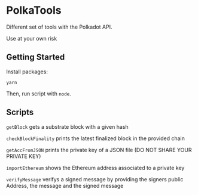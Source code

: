 # PolkaTools

Different set of tools with the Polkadot API.

Use at your own risk

## Getting Started

Install packages:

```
yarn
```

Then, run script with `node`.


## Scripts

`getBlock` gets a substrate block with a given hash

`checkBlockFinality` prints the latest finalized block in the provided chain

`getAccFromJSON` prints the private key of a JSON file (DO NOT SHARE YOUR PRIVATE KEY)

`importEthereum` shows the Ethereum address associated to a private key

`verifyMessage` verifys a signed message by providing the signers public Address, the message and the signed message